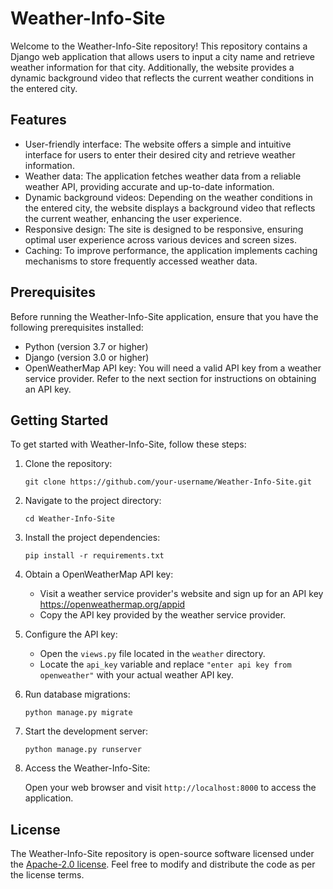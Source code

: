 # Weather-Info-Site

Welcome to the Weather-Info-Site repository! This repository contains a Django web application that allows users to input a city name and retrieve weather information for that city. Additionally, the website provides a dynamic background video that reflects the current weather conditions in the entered city.

## Features

- User-friendly interface: The website offers a simple and intuitive interface for users to enter their desired city and retrieve weather information.
- Weather data: The application fetches weather data from a reliable weather API, providing accurate and up-to-date information.
- Dynamic background videos: Depending on the weather conditions in the entered city, the website displays a background video that reflects the current weather, enhancing the user experience.
- Responsive design: The site is designed to be responsive, ensuring optimal user experience across various devices and screen sizes.
- Caching: To improve performance, the application implements caching mechanisms to store frequently accessed weather data.

## Prerequisites

Before running the Weather-Info-Site application, ensure that you have the following prerequisites installed:

- Python (version 3.7 or higher)
- Django (version 3.0 or higher)
- OpenWeatherMap API key: You will need a valid API key from a weather service provider. Refer to the next section for instructions on obtaining an API key.

## Getting Started

To get started with Weather-Info-Site, follow these steps:

1. Clone the repository:

   ```
   git clone https://github.com/your-username/Weather-Info-Site.git
   ```

2. Navigate to the project directory:

   ```
   cd Weather-Info-Site
   ```

3. Install the project dependencies:

   ```
   pip install -r requirements.txt
   ```

4. Obtain a OpenWeatherMap API key:

   - Visit a weather service provider's website and sign up for an API key https://openweathermap.org/appid
   - Copy the API key provided by the weather service provider.

5. Configure the API key:

   - Open the `views.py` file located in the `weather` directory.
   - Locate the `api_key` variable and replace `"enter api key from openweather"` with your actual weather API key.

6. Run database migrations:

   ```
   python manage.py migrate
   ```

7. Start the development server:

   ```
   python manage.py runserver
   ```

8. Access the Weather-Info-Site:

   Open your web browser and visit `http://localhost:8000` to access the application.


## License

The Weather-Info-Site repository is open-source software licensed under the [Apache-2.0 license](https://opensource.org/licenses/Apache-2.0-license). Feel free to modify and distribute the code as per the license terms.
